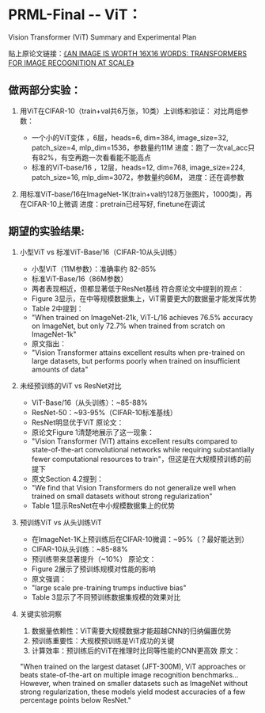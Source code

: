 # PRML-Final -- ViT：


Vision Transformer (ViT) Summary and Experimental Plan

贴上原论文链接：[《AN IMAGE IS WORTH 16X16 WORDS: TRANSFORMERS FOR IMAGE RECOGNITION AT SCALE》](https://arxiv.org/pdf/2010.11929)
## 做两部分实验：

1.  用ViT在CIFAR-10（train+val共6万张，10类）上训练和验证：
    对比两组参数：
    -   一个小的ViT变体 ，6层，heads=6, dim=384, image_size=32, patch_size=4, mlp_dim=1536，参数量约11M
        进度：跑了一次val_acc只有82%，有空再跑一次看看能不能高点
    -   标准的ViT-base/16 ，12层，heads=12, dim=768, image_size=224, patch_size=16, mlp_dim=3072，参数量约86M，
        进度：还在调参数

2.  用标准ViT-base/16在ImageNet-1K(train+val约128万张图片，1000类)，再在CIFAR-10上微调
    进度：pretrain已经写好, finetune在调试

## 期望的实验结果:

1.  小型ViT vs 标准ViT-Base/16（CIFAR-10从头训练）
    -   小型ViT（11M参数）：准确率约 82-85%
    -   标准ViT-Base/16（86M参数）
    -   两者表现相近，但都显著低于ResNet基线
    符合原论文中提到的观点：
    -   Figure 3显示，在中等规模数据集上，ViT需要更大的数据量才能发挥优势
    -   Table 2中提到：
    -   "When trained on ImageNet-21k, ViT-L/16 achieves 76.5% accuracy on ImageNet, but only 72.7% when trained from scratch on ImageNet-1k"
    -   原文指出：
    -   "Vision Transformer attains excellent results when pre-trained on large datasets, but performs poorly when trained on insufficient amounts of data"

2.  未经预训练的ViT vs ResNet对比
    -   ViT-Base/16（从头训练）：~85-88%
    -   ResNet-50：~93-95%（CIFAR-10标准基线）
    -   ResNet明显优于ViT
    原论文：
    -   原论文Figure 1清楚地展示了这一现象：
    -   "Vision Transformer (ViT) attains excellent results compared to state-of-the-art convolutional networks while requiring substantially fewer computational resources to train"，但这是在大规模预训练的前提下
    -   原文Section 4.2提到：
    -   "We find that Vision Transformers do not generalize well when trained on small datasets without strong regularization"
    -   Table 1显示ResNet在中小规模数据集上的优势

3.  预训练ViT vs 从头训练ViT
    -   在ImageNet-1K上预训练后在CIFAR-10微调：~95%（？最好能达到）
    -   CIFAR-10从头训练：~85-88%
    -   预训练带来显著提升（~10%）
    原论文：
    -   Figure 2展示了预训练规模对性能的影响
    -   原文强调：
    -   "large scale pre-training trumps inductive bias"
    -   Table 3显示了不同预训练数据集规模的效果对比

4.  关键实验洞察

    1.  数据量依赖性：ViT需要大规模数据才能超越CNN的归纳偏置优势
    2.  预训练重要性：大规模预训练是ViT成功的关键
    3.  计算效率：预训练后的ViT在推理时比同等性能的CNN更高效
    原文：
    
    "When trained on the largest dataset (JFT-300M), ViT approaches or beats state-of-the-art on multiple image recognition benchmarks... However, when trained on smaller datasets such as ImageNet without strong regularization, these models yield modest accuracies of a few percentage points below ResNet."
